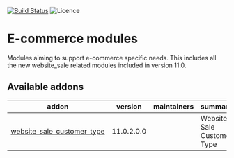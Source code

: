 [![Build Status](https://travis-ci.com/coopiteasy/cie-e-commerce.svg?branch=12.0)](https://travis-ci.com/coopiteasy/cie-e-commerce)
![Licence](https://img.shields.io/badge/licence-AGPL--3-blue.svg)

# E-commerce modules

Modules aiming to support e-commerce specific needs. This includes all 
the new website_sale related modules included in version 11.0.

<!-- prettier-ignore-start -->
[//]: # (addons)

Available addons
----------------
addon | version | maintainers | summary
--- | --- | --- | ---
[website_sale_customer_type](website_sale_customer_type/) | 11.0.2.0.0 |  | Website Sale Customer Type

[//]: # (end addons)
<!-- prettier-ignore-end -->
